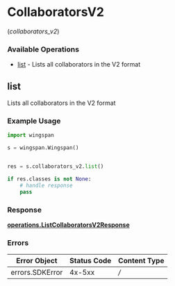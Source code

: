 # CollaboratorsV2
(*collaborators_v2*)

### Available Operations

* [list](#list) - Lists all collaborators in the V2 format

## list

Lists all collaborators in the V2 format

### Example Usage

```python
import wingspan

s = wingspan.Wingspan()


res = s.collaborators_v2.list()

if res.classes is not None:
    # handle response
    pass
```


### Response

**[operations.ListCollaboratorsV2Response](../../models/operations/listcollaboratorsv2response.md)**
### Errors

| Error Object    | Status Code     | Content Type    |
| --------------- | --------------- | --------------- |
| errors.SDKError | 4x-5xx          | */*             |
